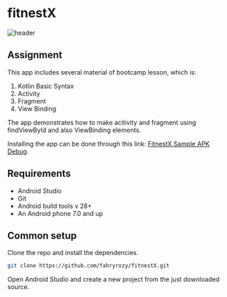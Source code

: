 # fitnestX

![header](https://firebasestorage.googleapis.com/v0/b/myportfolio-frs.appspot.com/o/portfolio%2Fapp%2Ftugas-bootcamp-android-multimatics%2FfitnestX-OnBoarding-transparent.png?alt=media&token=0d41f79f-b298-4717-b104-222b8a27fd08&_gl=1*1xlhq42*_ga*MTEzMjY5MTczOS4xNjc0NTQ3MDIw*_ga_CW55HF8NVT*MTY4NTQwNTkzNS4yLjEuMTY4NTQwNjA5NS4wLjAuMA..)

## Assignment

This app includes several material of bootcamp lesson, which is:
1. Kotlin Basic Syntax
2. Activity
3. Fragment
4. View Binding

The app demonstrates how to make acitivity and fragment using findViewById and also ViewBinding elements.

Installing the app can be done through this link: <a href="https://firebasestorage.googleapis.com/v0/b/myportfolio-frs.appspot.com/o/portfolio%2Fapp%2Ftugas-bootcamp-android-multimatics%2Fapp-debug.apk?alt=media&token=1d580942-d0a4-4f57-a477-f6bb7f2d3c08&_gl=1*11fdtne*_ga*MTEzMjY5MTczOS4xNjc0NTQ3MDIw*_ga_CW55HF8NVT*MTY4NTQwNTkzNS4yLjEuMTY4NTQwNjI4Mi4wLjAuMA.." target="_blank">FitnestX Sample APK Debug</a>.

## Requirements

* Android Studio
* Git
* Android build tools v 28+
* An Android phone 7.0 and up

## Common setup

Clone the repo and install the dependencies.

```bash
git clone https://github.com/fahryrozy/fitnestX.git
```

Open Android Studio and create a new project from the just downloaded source.

